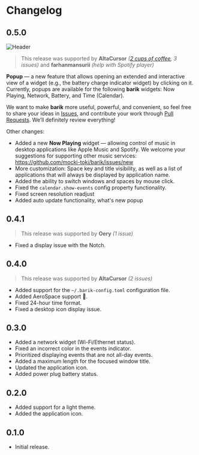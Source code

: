 # Changelog

## 0.5.0

![Header](https://github.com/user-attachments/assets/182e7930-feb8-4e46-a691-7a54028d21a1)

> This release was supported by **AltaCursor** _([2 cups of coffee](https://ko-fi.com/mocki_toki), 3 issues)_ and **farhanmansurii** _(help with Spotify player)_

**Popup** — a new feature that allows opening an extended and interactive view of a widget (e.g., the battery charge indicator widget) by clicking on it. Currently, popups are available for the following **barik** widgets: Now Playing, Network, Battery, and Time (Calendar).

We want to make **barik** more useful, powerful, and convenient, so feel free to share your ideas in [Issues](https://github.com/mocki-toki/barik/issues/new), and contribute your work through [Pull Requests](https://github.com/mocki-toki/barik/pulls). We’ll definitely review everything!

Other changes:

- Added a new **Now Playing** widget — allowing control of music in desktop applications like Apple Music and Spotify. We welcome your suggestions for supporting other music services: https://github.com/mocki-toki/barik/issues/new
- More customization: Space key and title visibility, as well as a list of applications that will always be displayed by application name.
- Added the ability to switch windows and spaces by mouse click.
- Fixed the `calendar.show-events` config property functionality.
- Fixed screen resolution readjust
- Added auto update functionality, what's new popup

## 0.4.1

> This release was supported by **Oery** _(1 issue)_

- Fixed a display issue with the Notch.

## 0.4.0

> This release was supported by **AltaCursor** _(2 issues)_

- Added support for the `~/.barik-config.toml` configuration file.
- Added AeroSpace support 🎉.
- Fixed 24-hour time format.
- Fixed a desktop icon display issue.

## 0.3.0

- Added a network widget (Wi-Fi/Ethernet status).
- Fixed an incorrect color in the events indicator.
- Prioritized displaying events that are not all-day events.
- Added a maximum length for the focused window title.
- Updated the application icon.
- Added power plug battery status.

## 0.2.0

- Added support for a light theme.
- Added the application icon.

## 0.1.0

- Initial release.
